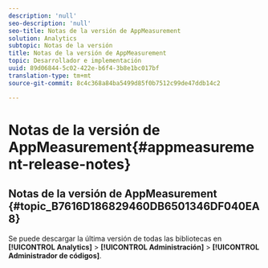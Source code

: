 ```yaml
---
description: 'null'
seo-description: 'null'
seo-title: Notas de la versión de AppMeasurement
solution: Analytics
subtopic: Notas de la versión
title: Notas de la versión de AppMeasurement
topic: Desarrollador e implementación
uuid: 89d06844-5c02-422e-b6f4-3b8e1bc017bf
translation-type: tm+mt
source-git-commit: 8c4c368a84ba5499d85f0b7512c99de47ddb14c2

---
```



# Notas de la versión de AppMeasurement{#appmeasurement-release-notes}

## Notas de la versión de AppMeasurement {#topic_B7616D186829460DB6501346DF040EA8}

Se puede descargar la última versión de todas las bibliotecas en **[!UICONTROL Analytics]** &gt; **[!UICONTROL Administración]** &gt; **[!UICONTROL Administrador de códigos]**.
